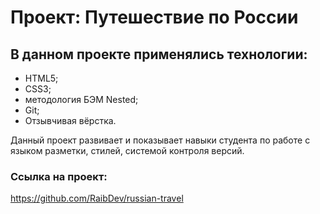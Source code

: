 # Проект: Путешествие по России

## В данном проекте применялись технологии:
* HTML5;
* CSS3;
* методология БЭМ Nested;
* Git;
* Отзывчивая вёрстка.

Данный проект развивает и показывает навыки студента по работе с языком разметки, стилей, системой контроля версий.
### Ссылка на проект: 
https://github.com/RaibDev/russian-travel